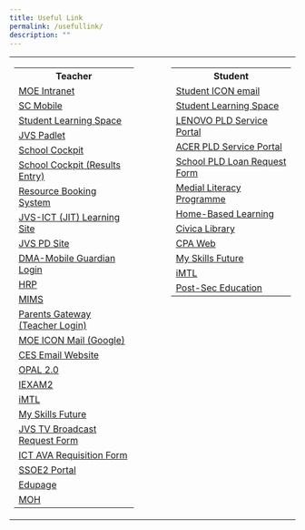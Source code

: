 ```yaml
---
title: Useful Link
permalink: /usefullink/
description: ""
---
```

<table width="100%">
<tbody>
<tr>
<td width="45%" valign="TOP">
<table width="100%">
<tbody>
<tr>
<th>Teacher
</th>
</tr>
<tr>
<td><a href="https://intranet.moe.gov.sg/" target="_blank">MOE Intranet</a>
</td>
</tr>
<tr>
<td><a href="https://scmobile.moe.edu.sg/login" target="_blank">SC Mobile</a>
</td>
</tr>
<tr>
<td><a href="https://vle.learning.moe.edu.sg" target="_blank">Student Learning Space</a>
</td>
</tr>
<tr>
<td><a href="https://jvs.padlet.org/" target="_blank">JVS Padlet</a>
</td>
</tr>
<tr>
<td><a href="https://schoolcockpit.moe.gov.sg/" target="_blank">School Cockpit</a>
</td>
</tr>
<tr>
<td><a href="https://schoolcockpit.moe.gov.sg/academic" target="_blank">School Cockpit (Results Entry)</a><br>
</td>
</tr>
<tr>
<td><a href="https://rbs.avero-tech.com/" target="_blank">Resource Booking System</a><br>
</td>
</tr>
<tr>
<td><a href="https://sites.google.com/jvs.edu.sg/jvs-sls/jit?authuser=0" target="_blank">JVS-ICT (JIT) Learning Site</a>
</td>
</tr>
<tr>
<td><a href="https://tinyurl.com/JVSPD" target="_blank">JVS PD Site</a>
</td>
</tr>
<tr>
<td><a href="https://sg-portal.mobileguardian.com/#/login" target="_blank">DMA-Mobile Guardian Login</a>
</td>
</tr>
<tr>
<td><a href="https://www.hrp.gov.sg/hrp/#/" target="_blank">HRP</a><br>
</td>
</tr>
<tr>
<td><a href="https://portal.mims.moe.gov.sg/idmdash/#/landing" target="_blank">MIMS</a><br>
</td>
</tr>
<tr>
<td><a href="https://idp.mims.moe.gov.sg/nidp//app/login?target=https%3A%2F%2Fidp.mims.moe.gov.sg%2Fnidp%2Foauth%2Fnam%2Fauthz%3Fclient_id%3D21e7f82a-7e4e-43fc-a6c1-67b440d7991e%26redirect_uri%3Dhttps%3A%2F%2Fpg.moe.edu.sg%2Fapi%2Fweb%2F2%2Fstaff%2Fidentity%2Flogin%2FMIMScallback%26scope%3Dopenid%2Bpg%26response_type%3Dcode%26max_age%3D60%26state%3D1678323921387&amp;forceAuth=true" target="_blank">Parents Gateway (Teacher Login)</a>
</td>
</tr>
<tr>
<td><a href="https://workspace.google.com/dashboard" target="_blank">MOE ICON Mail (Google)</a><br>
</td>
</tr>
<tr>
<td><a href="https://schools.gov.sg/owa/auth/logon.aspx" target="_blank">CES Email Website</a>
</td>
</tr>
<tr>
<td><a href="https://www.opal2.moe.edu.sg/app/learner" target="_blank">OPAL 2.0</a>
</td>
</tr>
<tr>
<td><a href="https://iexams.seab.gov.sg/login" target="_blank">IEXAM2</a>
</td>
</tr>
<tr>
<td><a href="https://imtl.moe.edu.sg/" target="_blank">iMTL</a><br>
</td>
</tr>
<tr>
<td><a href="https://www.myskillsfuture.sg/secondary" target="_blank">My Skills Future</a><br>
</td>
</tr>
<tr>
<td><a href="https://docs.google.com/forms/d/e/1FAIpQLSdx4Pv_m1QEnp3EawKDZMKuT6UhWCTpQTpSUEEaFhSAIOHy0g/viewform" target="_blank">JVS&nbsp;TV Broadcast Request Form</a>
</td>
</tr>
<tr>
<td><a href="https://docs.google.com/forms/d/e/1FAIpQLSfjAdvPjcuiTzcBxeTBm7iVaBedjCxrDqQP6Te6BeCyp7x5NA/viewform" target="_blank">ICT AVA Requisition Form</a><br>
</td>
</tr>
<tr>
<td><a href="https://ssoe2.moe.edu.sg/" target="_blank">SSOE2 Portal</a><br>
</td>
</tr>
<tr>
<td><a href="https://portal.edupage.org/" target="_blank">Edupage</a>
</td>
</tr>
<tr>
<td><a href="http://www.moh.gov.sg" target="_blank">MOH</a><br>
</td>
</tr>
</tbody>
</table>
</td>
<td width="10%">
</td>
<td width="45%" valign="TOP">
<table width="100%">
<tbody>
<tr>
<th>Student
</th>
</tr>
<tr>
<td><a href="https://workspace.google.com/dashboard" target="_blank">Student ICON email</a><br>
</td>
</tr>
<tr>
<td><a href="https://vle.learning.moe.edu.sg/" target="_blank">Student Learning Space</a>
</td>
</tr>
<tr>
<td><a href="https://www.asiapac.com.sg/pld-lenovo/" target="_blank">LENOVO PLD Service Portal</a>
</td>
</tr>
<tr>
<td><a href="https://secured.acer.com.sg/pld" target="_blank">ACER PLD Service Portal</a>
</td>
</tr>
<tr>
<td><a href="https://docs.google.com/forms/d/e/1FAIpQLSc7er_HWXxzyofYHZXhyWseHBOodahb60tdmdJnPHn2r8HrTg/viewform?fbzx=4287025303855983545" target="_blank">School PLD Loan Request Form</a>
</td>
</tr>
<tr>
<td><a href="https://sites.google.com/jvs.edu.sg/jmlp/home" target="_blank">Medial Literacy Programme</a><br>
</td>
</tr>
<tr>
<td><a href="http://workspace.google.com/dashboard" target="_blank">Home-Based Learning</a><br>
</td>
</tr>
<tr>
<td><a href="https://schoolibrary.moe.edu.sg/jurongvillesec/cgi-bin/spydus.exe/MSGTRN/WPAC/HOME" target="_blank">Civica Library</a>
</td>
</tr>
<tr>
<td><a href="http://sites.google.com/a/moe.edu.sg/cpa7018" target="_blank">CPA Web</a>
</td>
</tr>
<tr>
<td><a href="https://www.myskillsfuture.sg/secondary" target="_blank">My Skills Future</a><br>
</td>
</tr>
<tr>
<td><a href="https://imtl.moe.edu.sg" target="_blank">iMTL</a>
</td>
</tr>
<tr>
<td><a href="http://www.moe.gov.sg/education/post-secondary/" target="_blank">Post-Sec Education</a><br>
</td>
</tr>
</tbody>
</table>
</td>
</tr>
</tbody>
</table>
